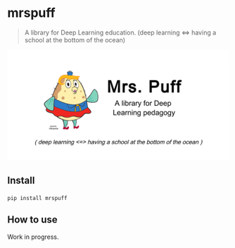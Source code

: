 # mrspuff
> A library for Deep Learning education. (deep learning <=> having a school at the bottom of the ocean)


![mrspuff image](images/mrspuff_logo.png)

## Install

`pip install mrspuff`

## How to use

Work in progress.
